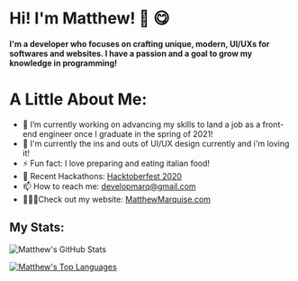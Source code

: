 # Hi! I'm Matthew! 👋 😋
#### I'm a developer who focuses on crafting unique, modern, UI/UXs for softwares and websites. I have a passion and a goal to grow my knowledge in programming!

<!--![Matthew's Profile Image](https://github.com/MattMarquise/MattMarquise/blob/master/profileimage.png)-->
<!--**MattMarquise/MattMarquise** is a ✨ _special_ ✨ repository because its `README.md` (this file) appears on your GitHub profile.-->
# A Little About Me:
  - 🔭 I’m currently working on advancing my skills to land a job as a front-end engineer once I graduate in the spring of 2021!
  - 🌱 I'm currently the ins and outs of UI/UX design currently and i'm loving it!
  - ⚡ Fun fact: I love preparing and eating italian food!
  - 🥳 Recent Hackathons: [Hacktoberfest 2020](https://hacktoberfest.digitalocean.com/)
  - 📫 How to reach me: developmarq@gmail.com
  - 👨🏼‍💻Check out my website: [MatthewMarquise.com](https://matthewmarquise.com)
  <!-- - 💬 Ask me about: -->
 
## My Stats:

![Matthew's GitHub Stats](https://github-readme-stats.vercel.app/api/?username=MattMarquise&show_icons=true&title_color=fff&icon_color=79ff97&text_color=9f9f9f&bg_color=151515)

[![Matthew's Top Languages](https://github-readme-stats.vercel.app/api/top-langs/?username=MattMarquise&show_icons=true&title_color=fff&icon_color=79ff97&text_color=9f9f9f&bg_color=151515)](https://github.com/anuraghazra/github-readme-stats)
